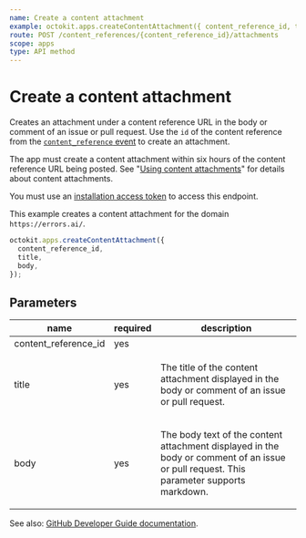 ```yaml
---
name: Create a content attachment
example: octokit.apps.createContentAttachment({ content_reference_id, title, body })
route: POST /content_references/{content_reference_id}/attachments
scope: apps
type: API method
---
```


# Create a content attachment

Creates an attachment under a content reference URL in the body or comment of an issue or pull request. Use the `id` of the content reference from the [`content_reference` event](https://developer.github.com/webhooks/event-payloads/#content_reference) to create an attachment.

The app must create a content attachment within six hours of the content reference URL being posted. See "[Using content attachments](https://developer.github.com/apps/using-content-attachments/)" for details about content attachments.

You must use an [installation access token](https://developer.github.com/apps/building-github-apps/authenticating-with-github-apps/#authenticating-as-an-installation) to access this endpoint.

This example creates a content attachment for the domain `https://errors.ai/`.

```js
octokit.apps.createContentAttachment({
  content_reference_id,
  title,
  body,
});
```

## Parameters

<table>
  <thead>
    <tr>
      <th>name</th>
      <th>required</th>
      <th>description</th>
    </tr>
  </thead>
  <tbody>
    <tr><td>content_reference_id</td><td>yes</td><td>

</td></tr>
<tr><td>title</td><td>yes</td><td>

The title of the content attachment displayed in the body or comment of an issue or pull request.

</td></tr>
<tr><td>body</td><td>yes</td><td>

The body text of the content attachment displayed in the body or comment of an issue or pull request. This parameter supports markdown.

</td></tr>
  </tbody>
</table>

See also: [GitHub Developer Guide documentation](https://developer.github.com/v3/apps/installations/#create-a-content-attachment).
